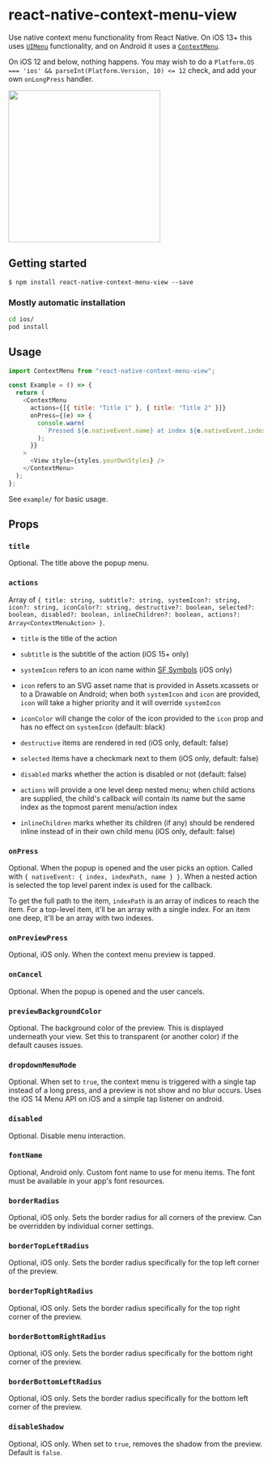 # react-native-context-menu-view

Use native context menu functionality from React Native. On iOS 13+ this uses [`UIMenu`](https://developer.apple.com/documentation/uikit/uimenu) functionality, and on Android it uses a [`ContextMenu`](https://developer.android.com/reference/android/view/ContextMenu).

On iOS 12 and below, nothing happens. You may wish to do a `Platform.OS === 'ios' && parseInt(Platform.Version, 10) <= 12` check, and add your own `onLongPress` handler.

<img src="./assets/context-menu-ios.gif" width="300">

## Getting started

`$ npm install react-native-context-menu-view --save`

### Mostly automatic installation

```bash
cd ios/
pod install
```

## Usage

```javascript
import ContextMenu from "react-native-context-menu-view";

const Example = () => {
  return (
    <ContextMenu
      actions={[{ title: "Title 1" }, { title: "Title 2" }]}
      onPress={(e) => {
        console.warn(
          `Pressed ${e.nativeEvent.name} at index ${e.nativeEvent.index}`
        );
      }}
    >
      <View style={styles.yourOwnStyles} />
    </ContextMenu>
  );
};
```

See `example/` for basic usage.

## Props

### `title`

Optional. The title above the popup menu.

### `actions`

Array of `{ title: string, subtitle?: string, systemIcon?: string, icon?: string, iconColor?: string, destructive?: boolean, selected?: boolean, disabled?: boolean, inlineChildren?: boolean, actions?: Array<ContextMenuAction> }`.

- `title` is the title of the action

- `subtitle` is the subtitle of the action (iOS 15+ only)

- `systemIcon` refers to an icon name within [SF Symbols](https://developer.apple.com/design/human-interface-guidelines/sf-symbols/overview/) (iOS only)

- `icon` refers to an SVG asset name that is provided in Assets.xcassets or to a Drawable on Android; when both `systemIcon` and `icon` are provided, `icon` will take a higher priority and it will override `systemIcon`

- `iconColor` will change the color of the icon provided to the `icon` prop and has no effect on `systemIcon` (default: black)

- `destructive` items are rendered in red (iOS only, default: false)

- `selected` items have a checkmark next to them (iOS only, default: false)

- `disabled` marks whether the action is disabled or not (default: false)

- `actions` will provide a one level deep nested menu; when child actions are supplied, the child's callback will contain its name but the same index as the topmost parent menu/action index

- `inlineChildren` marks whether its children (if any) should be rendered inline instead of in their own child menu (iOS only, default: false)

### `onPress`

Optional. When the popup is opened and the user picks an option. Called with `{ nativeEvent: { index, indexPath, name } }`. When a nested action is selected the top level parent index is used for the callback.

To get the full path to the item, `indexPath` is an array of indices to reach the item. For a top-level item, it'll be an array with a single index. For an item one deep, it'll be an array with two indexes.

### `onPreviewPress`

Optional, iOS only. When the context menu preview is tapped.

### `onCancel`

Optional. When the popup is opened and the user cancels.

### `previewBackgroundColor`

Optional. The background color of the preview. This is displayed underneath your view. Set this to transparent (or another color) if the default causes issues.

### `dropdownMenuMode`

Optional. When set to `true`, the context menu is triggered with a single tap instead of a long press, and a preview is not show and no blur occurs. Uses the iOS 14 Menu API on iOS and a simple tap listener on android.

### `disabled`

Optional. Disable menu interaction.

### `fontName`
Optional, Android only. Custom font name to use for menu items. The font must be available in your app's font resources.

### `borderRadius`
Optional, iOS only. Sets the border radius for all corners of the preview. Can be overridden by individual corner settings.

### `borderTopLeftRadius`
Optional, iOS only. Sets the border radius specifically for the top left corner of the preview.

### `borderTopRightRadius`
Optional, iOS only. Sets the border radius specifically for the top right corner of the preview.

### `borderBottomRightRadius`
Optional, iOS only. Sets the border radius specifically for the bottom right corner of the preview.

### `borderBottomLeftRadius`
Optional, iOS only. Sets the border radius specifically for the bottom left corner of the preview.

### `disableShadow`
Optional, iOS only. When set to `true`, removes the shadow from the preview. Default is `false`.
